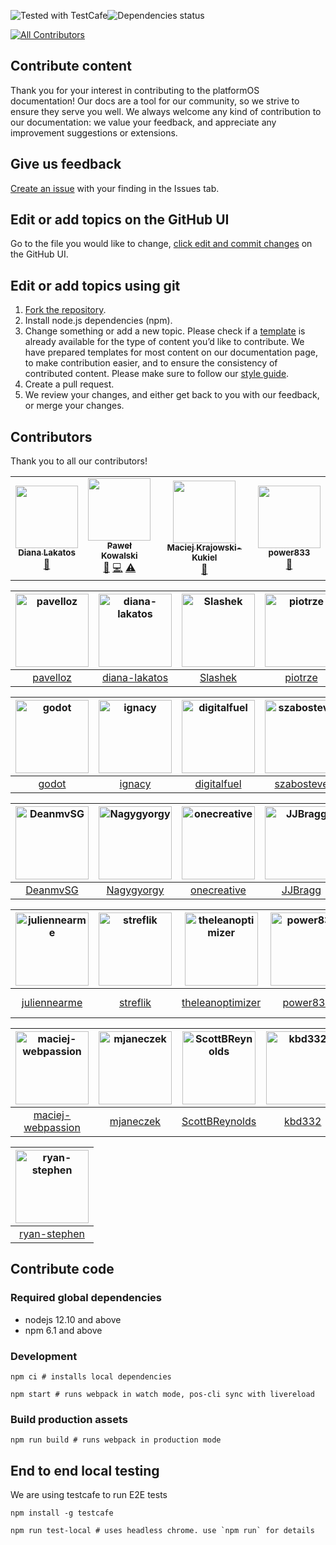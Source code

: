 <img alt="Tested with TestCafe" src="https://img.shields.io/badge/tested%20with-TestCafe-2fa4cf.svg"><img alt="Dependencies status" src="https://img.shields.io/david/mdyd-dev/nearme-documentation.svg">
<!-- ALL-CONTRIBUTORS-BADGE:START - Do not remove or modify this section -->
[![All Contributors](https://img.shields.io/badge/all_contributors-4-orange.svg?style=flat-square)](#contributors-)
<!-- ALL-CONTRIBUTORS-BADGE:END -->

## Contribute content

Thank you for your interest in contributing to the platformOS documentation! Our docs are a tool for our community, so we strive to ensure they serve you well. We always welcome any kind of contribution to our documentation: we value your feedback, and appreciate any improvement suggestions or extensions.

## Give us feedback

[Create an issue](https://guides.github.com/features/issues/) with your finding in the Issues tab.

## Edit or add topics on the GitHub UI

Go to the file you would like to change, [click edit and commit changes](https://help.github.com/articles/editing-files-in-your-repository/) on the GitHub UI.

## Edit or add topics using git

1. [Fork the repository](https://guides.github.com/activities/forking/).
2. Install node.js dependencies (npm).
3. Change something or add a new topic. Please check if a [template](/tree/master/app/views/pages/doc-templates) is already available for the type of content you’d like to contribute. We have prepared templates for most content on our documentation page, to make contribution easier, and to ensure the consistency of contributed content. Please make sure to follow our [style guide](https://documentation.platformos.com/community/documentation-style-guide).
4. Create a pull request.
5. We review your changes, and either get back to you with our feedback, or merge your changes.

## Contributors

Thank you to all our contributors!
<!-- ALL-CONTRIBUTORS-LIST:START - Do not remove or modify this section -->
<!-- prettier-ignore-start -->
<!-- markdownlint-disable -->
<table>
  <tr>
    <td align="center"><a href="https://github.com/diana-lakatos"><img src="https://avatars0.githubusercontent.com/u/4191691?v=4" width="100px;" alt=""/><br /><sub><b>Diana Lakatos</b></sub></a><br /><a href="https://github.com/mdyd-dev/nearme-documentation/commits?author=diana-lakatos" title="Documentation">📖</a></td>
    <td align="center"><a href="https://github.com/pavelloz"><img src="https://avatars1.githubusercontent.com/u/546845?v=4" width="100px;" alt=""/><br /><sub><b>Paweł Kowalski</b></sub></a><br /><a href="https://github.com/mdyd-dev/nearme-documentation/commits?author=pavelloz" title="Documentation">📖</a> <a href="https://github.com/mdyd-dev/nearme-documentation/commits?author=pavelloz" title="Code">💻</a> <a href="https://github.com/mdyd-dev/nearme-documentation/commits?author=pavelloz" title="Tests">⚠️</a></td>
    <td align="center"><a href="https://github.com/Slashek"><img src="https://avatars3.githubusercontent.com/u/30107?v=4" width="100px;" alt=""/><br /><sub><b>Maciej Krajowski-Kukiel</b></sub></a><br /><a href="https://github.com/mdyd-dev/nearme-documentation/commits?author=Slashek" title="Documentation">📖</a></td>
    <td align="center"><a href="https://github.com/power833"><img src="https://avatars1.githubusercontent.com/u/53452538?v=4" width="100px;" alt=""/><br /><sub><b>power833</b></sub></a><br /><a href="https://github.com/mdyd-dev/nearme-documentation/commits?author=power833" title="Documentation">📖</a></td>
  </tr>
</table>

<!-- markdownlint-enable -->
<!-- prettier-ignore-end -->
<!-- ALL-CONTRIBUTORS-LIST:END -->

[<img alt="pavelloz" src="https://avatars1.githubusercontent.com/u/546845?v=4&s=117" width="117">](https://github.com/pavelloz) |[<img alt="diana-lakatos" src="https://avatars0.githubusercontent.com/u/4191691?v=4&s=117" width="117">](https://github.com/diana-lakatos) |[<img alt="Slashek" src="https://avatars3.githubusercontent.com/u/30107?v=4&s=117" width="117">](https://github.com/Slashek) |[<img alt="piotrze" src="https://avatars0.githubusercontent.com/u/96238?v=4&s=117" width="117">](https://github.com/piotrze) |[<img alt="lemingos" src="https://avatars0.githubusercontent.com/u/95296?v=4&s=117" width="117">](https://github.com/lemingos) |[<img alt="chrisdanek" src="https://avatars1.githubusercontent.com/u/1758834?v=4&s=117" width="117">](https://github.com/chrisdanek) |
:---: |:---: |:---: |:---: |:---: |:---: |
[pavelloz](https://github.com/pavelloz) |[diana-lakatos](https://github.com/diana-lakatos) |[Slashek](https://github.com/Slashek) |[piotrze](https://github.com/piotrze) |[lemingos](https://github.com/lemingos) |[chrisdanek](https://github.com/chrisdanek) |

[<img alt="godot" src="https://avatars0.githubusercontent.com/u/150861?v=4&s=117" width="117">](https://github.com/godot) |[<img alt="ignacy" src="https://avatars2.githubusercontent.com/u/25693?v=4&s=117" width="117">](https://github.com/ignacy) |[<img alt="digitalfuel" src="https://avatars3.githubusercontent.com/u/10215670?v=4&s=117" width="117">](https://github.com/digitalfuel) |[<img alt="szabosteve" src="https://avatars3.githubusercontent.com/u/22324794?v=4&s=117" width="117">](https://github.com/szabosteve) |[<img alt="kv109" src="https://avatars3.githubusercontent.com/u/399968?v=4&s=117" width="117">](https://github.com/kv109) |[<img alt="Coornail" src="https://avatars0.githubusercontent.com/u/195481?v=4&s=117" width="117">](https://github.com/Coornail) |
:---: |:---: |:---: |:---: |:---: |:---: |
[godot](https://github.com/godot) |[ignacy](https://github.com/ignacy) |[digitalfuel](https://github.com/digitalfuel) |[szabosteve](https://github.com/szabosteve) |[kv109](https://github.com/kv109) |[Coornail](https://github.com/Coornail) |

[<img alt="DeanmvSG" src="https://avatars1.githubusercontent.com/u/15265711?v=4&s=117" width="117">](https://github.com/DeanmvSG) |[<img alt="Nagygyorgy" src="https://avatars0.githubusercontent.com/u/3997812?v=4&s=117" width="117">](https://github.com/Nagygyorgy) |[<img alt="onecreative" src="https://avatars0.githubusercontent.com/u/3567277?v=4&s=117" width="117">](https://github.com/onecreative) |[<img alt="JJBragg" src="https://avatars1.githubusercontent.com/u/31246057?v=4&s=117" width="117">](https://github.com/JJBragg) |[<img alt="kubaugustyn" src="https://avatars1.githubusercontent.com/u/1313115?v=4&s=117" width="117">](https://github.com/kubaugustyn) |[<img alt="turing9783" src="https://avatars0.githubusercontent.com/u/52897401?v=4&s=117" width="117">](https://github.com/turing9783) |
:---: |:---: |:---: |:---: |:---: |:---: |
[DeanmvSG](https://github.com/DeanmvSG) |[Nagygyorgy](https://github.com/Nagygyorgy) |[onecreative](https://github.com/onecreative) |[JJBragg](https://github.com/JJBragg) |[kubaugustyn](https://github.com/kubaugustyn) |[turing9783](https://github.com/turing9783) |

[<img alt="juliennearme" src="https://avatars1.githubusercontent.com/u/12803644?v=4&s=117" width="117">](https://github.com/juliennearme) |[<img alt="streflik" src="https://avatars2.githubusercontent.com/u/87532?v=4&s=117" width="117">](https://github.com/streflik) |[<img alt="theleanoptimizer" src="https://avatars2.githubusercontent.com/u/505204?v=4&s=117" width="117">](https://github.com/theleanoptimizer) |[<img alt="power833" src="https://avatars1.githubusercontent.com/u/53452538?v=4&s=117" width="117">](https://github.com/power833) |[<img alt="darylbarnes" src="https://avatars2.githubusercontent.com/u/3056383?v=4&s=117" width="117">](https://github.com/darylbarnes) |[<img alt="Developer-DNM" src="https://avatars1.githubusercontent.com/u/1714812?v=4&s=117" width="117">](https://github.com/Developer-DNM) |
:---: |:---: |:---: |:---: |:---: |:---: |
[juliennearme](https://github.com/juliennearme) |[streflik](https://github.com/streflik) |[theleanoptimizer](https://github.com/theleanoptimizer) |[power833](https://github.com/power833) |[darylbarnes](https://github.com/darylbarnes) |[Developer-DNM](https://github.com/Developer-DNM) |

[<img alt="maciej-webpassion" src="https://avatars3.githubusercontent.com/u/1659907?v=4&s=117" width="117">](https://github.com/maciej-webpassion) |[<img alt="mjaneczek" src="https://avatars3.githubusercontent.com/u/3797771?v=4&s=117" width="117">](https://github.com/mjaneczek) |[<img alt="ScottBReynolds" src="https://avatars3.githubusercontent.com/u/5578256?v=4&s=117" width="117">](https://github.com/ScottBReynolds) |[<img alt="kbd332" src="https://avatars0.githubusercontent.com/u/52897345?v=4&s=117" width="117">](https://github.com/kbd332) |[<img alt="Agsiegert" src="https://avatars1.githubusercontent.com/u/4143205?v=4&s=117" width="117">](https://github.com/Agsiegert) |[<img alt="jnorbert" src="https://avatars0.githubusercontent.com/u/13810654?v=4&s=117" width="117">](https://github.com/jnorbert) |
:---: |:---: |:---: |:---: |:---: |:---: |
[maciej-webpassion](https://github.com/maciej-webpassion) |[mjaneczek](https://github.com/mjaneczek) |[ScottBReynolds](https://github.com/ScottBReynolds) |[kbd332](https://github.com/kbd332) |[Agsiegert](https://github.com/Agsiegert) |[jnorbert](https://github.com/jnorbert) |

[<img alt="ryan-stephen" src="https://avatars3.githubusercontent.com/u/51050549?v=4&s=117" width="117">](https://github.com/ryan-stephen) |
:---: |
[ryan-stephen](https://github.com/ryan-stephen) |

<!--
  How to update this list?

  npm i -g github-contributors-list

  githubcontrib --owner mdyd-dev --repo nearme-documentation --cols 6 --showlogin --sortOrder desc
-->

## Contribute code

### Required global dependencies

- nodejs 12.10 and above
- npm 6.1 and above

### Development

    npm ci # installs local dependencies

    npm start # runs webpack in watch mode, pos-cli sync with livereload 

### Build production assets

    npm run build # runs webpack in production mode

## End to end local testing

We are using testcafe to run E2E tests

    npm install -g testcafe

    npm run test-local # uses headless chrome. use `npm run` for details
